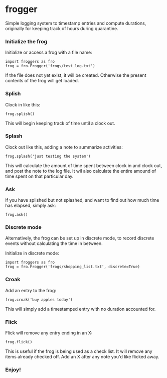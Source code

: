 # frogger
Simple logging system to timestamp entries and compute durations, originally for keeping track of hours during quarantine.

### Initialize the frog

Initialize or access a frog with a file name:
```buildoutcfg
import froggers as fro
frog = fro.Frogger('frogs/test_log.txt')
```

If the file does not yet exist, it will be created.  Otherwise the present contents of the frog will get loaded.

### Splish

Clock in like this:

```buildoutcfg
frog.splish()
```

This will begin keeping track of time until a clock out.

### Splash

Clock out like this, adding a note to summarize activities:

```
frog.splash('just testing the system')
```

This will calculate the amount of time spent between clock in and clock out, and post the note to the log file.  It wil also calculate the entire amound of time spent on that particular day.

### Ask

If you have splished but not splashed, and want to find out how much time has elapsed, simply ask:

```buildoutcfg
frog.ask()
```

### Discrete mode

Alternatively, the frog can be set up in discrete mode, to record discrete events without calculating the time in between.  

Initialize in discrete mode:

```buildoutcfg
import froggers as fro
frog = fro.Frogger('frogs/shopping_list.txt', discrete=True)
```

### Croak

Add an entry to the frog:

```buildoutcfg
frog.croak('buy apples today')
```

This will simply add a timestamped entry with no duration accounted for.

### Flick

Flick will remove any entry ending in an X:

```buildoutcfg
frog.flick()
```

This is useful if the frog is being used as a check list. It will remove any items already checked off.  Add an X after any note you'd like flicked away.


### Enjoy!